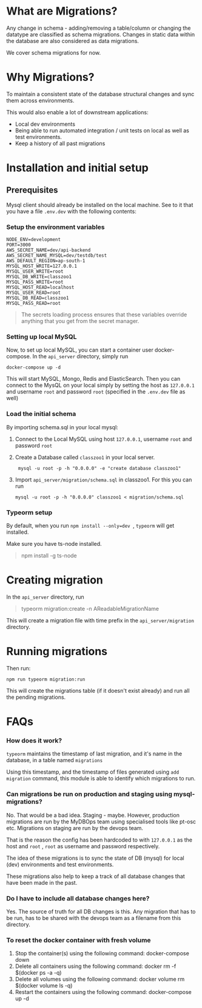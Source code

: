 # What are Migrations?
Any change in schema - adding/removing a table/column or changing the datatype are classified as schema migrations. Changes in static data within the database are also considered as data migrations. 

We cover schema migrations for now.

# Why Migrations?
To maintain a consistent state of the database structural changes and sync them across environments.

This would also enable a lot of downstream applications:
* Local dev environments
* Being able to run automated integration / unit tests on local as well as test environments.
* Keep a history of all past migrations

# Installation and initial setup
## Prerequisites
Mysql client should already be installed on the local machine.
See to it that you have a file `.env.dev` with the following contents:

### Setup the environment variables
```text
NODE_ENV=development
PORT=3000
AWS_SECRET_NAME=dev/api-backend
AWS_SECRET_NAME_MYSQL=dev/testdb/test
AWS_DEFAULT_REGION=ap-south-1
MYSQL_HOST_WRITE=127.0.0.1
MYSQL_USER_WRITE=root
MYSQL_DB_WRITE=classzoo1
MYSQL_PASS_WRITE=root
MYSQL_HOST_READ=localhost
MYSQL_USER_READ=root
MYSQL_DB_READ=classzoo1
MYSQL_PASS_READ=root
```
> The secrets loading process ensures that these variables override anything that you get from the secret manager.

### Setting up local MySQL
Now, to set up local MySQL, you can start a container user docker-compose. In the `api_server` directory, simply run
```shell
docker-compose up -d
```

This will start MySQL, Mongo, Redis and ElasticSearch. Then you can connect to the MysQL on your local simply by setting the host as `127.0.0.1` and username `root` and password `root` (specified in the `.env.dev` file as well)

### Load the initial schema
By importing schema.sql in your local mysql:
1. Connect to the Local MySQL using host `127.0.0.1`, username `root` and password `root`
1. Create a Database called `classzoo1` in your local server.
   ```shell
    mysql -u root -p -h "0.0.0.0" -e "create database classzoo1"
   ```

1. Import `api_server/migration/schema.sql` in classzoo1. For this you can run
   ```shell
   mysql -u root -p -h "0.0.0.0" classzoo1 < migration/schema.sql
   ```

### Typeorm setup
By default, when you run `npm install --only=dev `, `typeorm` will get installed.

Make sure you have ts-node installed.
> npm install -g ts-node

# Creating migration
In the `api_server` directory, run

> typeorm migration:create -n AReadableMigrationName

This will create a migration file with time prefix in the `api_server/migration` directory.

# Running migrations

Then run: 
```shell
npm run typeorm migration:run
```

This will create the migrations table (if it doesn't exist already) and run all the pending migrations.

# FAQs

### How does it work?
`typeorm` maintains the timestamp of last migration, and it's name in the database, in a table named `migrations`

Using this timestamp, and the timestamp of files generated using `add migration` command, this module is able to identify which migrations to run.

### Can migrations be run on production and staging using mysql-migrations?
No. That would be a bad idea. Staging - maybe. However, production migrations are run by the MyDBOps team using specialised tools like pt-osc etc. Migrations on staging are run by the devops team.

That is the reason the config has been hardcoded to with `127.0.0.1` as the host and `root` , `root` as username and password respectively.

The idea of these migrations is to sync the state of DB (mysql) for local (dev) environments and test environments.

These migrations also help to keep a track of all database changes that have been made in the past.

### Do I have to include all database changes here?
Yes. The source of truth for all DB changes is this. Any migration that has to be run, has to be shared with the devops team as a filename from this directory.

### To reset the docker container with fresh volume
1. Stop the container(s) using the following command:
docker-compose down
2. Delete all containers using the following command:
docker rm -f $(docker ps -a -q)
3. Delete all volumes using the following command:
docker volume rm $(docker volume ls -q)
4. Restart the containers using the following command:
docker-compose up -d
